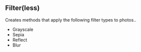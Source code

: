 ## Filter(less)

Creates methods that apply the following filter types to photos..
- Grayscale
- Sepia
- Reflect
- Blur